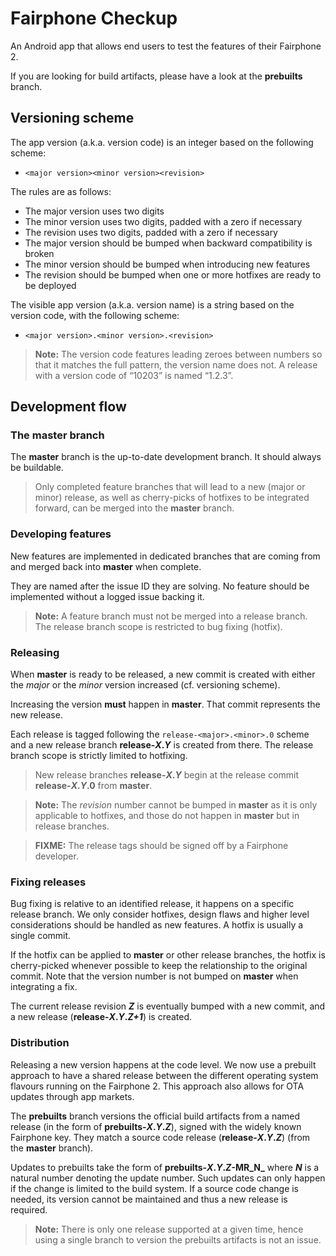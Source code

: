 # Fairphone Checkup

An Android app that allows end users to test the features of their Fairphone 2.

If you are looking for build artifacts, please have a look at the **prebuilts** branch.

## Versioning scheme

The app version (a.k.a. version code) is an integer based on the following scheme:

* `<major version><minor version><revision>`

The rules are as follows:

* The major version uses two digits
* The minor version uses two digits, padded with a zero if necessary
* The revision uses two digits, padded with a zero if necessary
* The major version should be bumped when backward compatibility is broken
* The minor version should be bumped when introducing new features
* The revision should be bumped when one or more hotfixes are ready to be deployed

The visible app version (a.k.a. version name) is a string based on the version code, with the
following scheme:

* `<major version>.<minor version>.<revision>`

> **Note:**
The version code features leading zeroes between numbers so that it matches the full pattern, the
version name does not. A release with a version code of “10203” is named “1.2.3”.

## Development flow

### The master branch

The **master** branch is the up-to-date development branch. It should always be buildable.

> Only completed feature branches that will lead to a new (major or minor) release, as well as
cherry-picks of hotfixes to be integrated forward, can be merged into the **master** branch.

### Developing features

New features are implemented in dedicated branches that are coming from and merged back into
**master** when complete.

They are named after the issue ID they are solving. No feature should be implemented without a
logged issue backing it.

> **Note:**
A feature branch must not be merged into a release branch. The release branch scope is restricted to
bug fixing (hotfix).

### Releasing

When **master** is ready to be released, a new commit is created with either the _major_ or the
_minor_ version increased (cf. versioning scheme).

Increasing the version **must** happen in **master**. That commit represents the new release.

Each release is tagged following the `release-<major>.<minor>.0` scheme and a new release branch
**release-_X_._Y_** is created from there. The release branch scope is strictly limited to hotfixing.

> New release branches **release-_X_._Y_** begin at the release commit **release-_X_._Y_.0** from
**master**.

> **Note:**
The _revision_ number cannot be bumped in **master** as it is only applicable to hotfixes, and those
do not happen in **master** but in release branches.

> **FIXME:**
The release tags should be signed off by a Fairphone developer.

### Fixing releases

Bug fixing is relative to an identified release, it happens on a specific release branch. We only
consider hotfixes, design flaws and higher level considerations should be handled as new features.
A hotfix is usually a single commit.

If the hotfix can be applied to **master** or other release branches, the hotfix is cherry-picked
whenever possible to keep the relationship to the original commit. Note that the version number is
not bumped on **master** when integrating a fix.

The current release revision **_Z_** is eventually bumped with a new commit, and a new release
(**release-_X_._Y_._Z+1_**) is created.

### Distribution

Releasing a new version happens at the code level. We now use a prebuilt approach to have a shared
release between the different operating system flavours running on the Fairphone 2. This approach
also allows for OTA updates through app markets.

The **prebuilts** branch versions the official build artifacts from a named release (in the form of
**prebuilts-_X_._Y_._Z_**), signed with the widely known Fairphone key. They match a source code
release (**release-_X_._Y_._Z_**) (from the **master** branch).

Updates to prebuilts take the form of **prebuilts-_X_._Y_._Z_-MR_N_** where **_N_** is a natural
number denoting the update number. Such updates can only happen if the change is limited to
the build system. If a source code change is needed, its version cannot be maintained and thus a new
release is required.

> **Note:**
There is only one release supported at a given time, hence using a single branch to version the
prebuilts artifacts is not an issue.